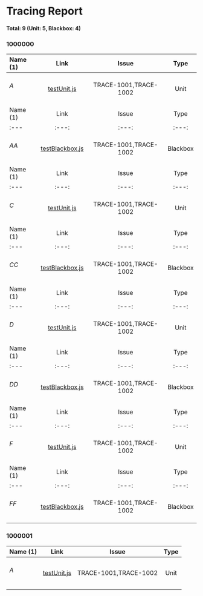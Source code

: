 # Tracing Report
#### Total: 9 (Unit: 5, Blackbox: 4)

### 1000000

| Name (1) | Link | Issue | Type |
| :--- | :---: | :---: | :---: |
| <h6>A</h6> | [testUnit.js](../demos/Unit/testUnit.js#L3) | TRACE-1001,TRACE-1002 | Unit |
| Name (1) | Link | Issue | Type |
| :--- | :---: | :---: | :---: |
| <h6>AA</h6> | [testBlackbox.js](../demos/Blackbox/testBlackbox.js#L3) | TRACE-1001,TRACE-1002 | Blackbox |
| Name (1) | Link | Issue | Type |
| :--- | :---: | :---: | :---: |
| <h6>C</h6> | [testUnit.js](../demos/Unit/testUnit.js#L3) | TRACE-1001,TRACE-1002 | Unit |
| Name (1) | Link | Issue | Type |
| :--- | :---: | :---: | :---: |
| <h6>CC</h6> | [testBlackbox.js](../demos/Blackbox/testBlackbox.js#L3) | TRACE-1001,TRACE-1002 | Blackbox |
| Name (1) | Link | Issue | Type |
| :--- | :---: | :---: | :---: |
| <h6>D</h6> | [testUnit.js](../demos/Unit/testUnit.js#L3) | TRACE-1001,TRACE-1002 | Unit |
| Name (1) | Link | Issue | Type |
| :--- | :---: | :---: | :---: |
| <h6>DD</h6> | [testBlackbox.js](../demos/Blackbox/testBlackbox.js#L3) | TRACE-1001,TRACE-1002 | Blackbox |
| Name (1) | Link | Issue | Type |
| :--- | :---: | :---: | :---: |
| <h6>F</h6> | [testUnit.js](../demos/Unit/testUnit.js#L3) | TRACE-1001,TRACE-1002 | Unit |
| Name (1) | Link | Issue | Type |
| :--- | :---: | :---: | :---: |
| <h6>FF</h6> | [testBlackbox.js](../demos/Blackbox/testBlackbox.js#L3) | TRACE-1001,TRACE-1002 | Blackbox |

### 1000001

| Name (1) | Link | Issue | Type |
| :--- | :---: | :---: | :---: |
| <h6>A</h6> | [testUnit.js](../demos/Unit/testUnit.js#L3) | TRACE-1001,TRACE-1002 | Unit |
